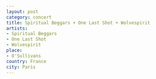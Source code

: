 ```yaml
---
layout: post
category: concert
title: Spiritual Beggars + One Last Shot + Wolvespirit
artists: 
- Spiritual Beggars
- One Last Shot
- Wolvespirit
place: 
- O'Sullivans
country: France
city: Paris
---
```



